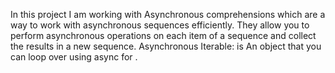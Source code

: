 In this project I am working with Asynchronous comprehensions which are a way to work with asynchronous sequences efficiently. They allow you to perform asynchronous operations on each item of a sequence and collect the results in a new sequence. Asynchronous Iterable: is An object that you can loop over using async for .